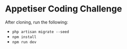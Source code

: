 # Appetiser Coding Challenge

After cloning, run the following:
- `php artisan migrate --seed`
- `npm install`
- `npm run dev`
